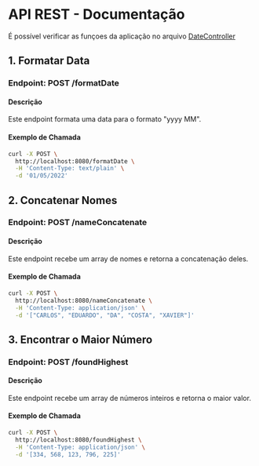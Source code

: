# API REST - Documentação
É possível verificar as funçoes da aplicação no arquivo [DateController](src/main/java/com/ottimizza/REST/DateController.java)

## 1. Formatar Data

### Endpoint: POST /formatDate

#### Descrição
Este endpoint formata uma data para o formato "yyyy MM".

#### Exemplo de Chamada

```bash
curl -X POST \
  http://localhost:8080/formatDate \
  -H 'Content-Type: text/plain' \
  -d '01/05/2022'
```

## 2. Concatenar Nomes

### Endpoint: POST /nameConcatenate

#### Descrição
Este endpoint recebe um array de nomes e retorna a concatenação deles.

#### Exemplo de Chamada

```bash
curl -X POST \
  http://localhost:8080/nameConcatenate \
  -H 'Content-Type: application/json' \
  -d '["CARLOS", "EDUARDO", "DA", "COSTA", "XAVIER"]'

```

## 3. Encontrar o Maior Número

### Endpoint: POST /foundHighest

#### Descrição
Este endpoint recebe um array de números inteiros e retorna o maior valor.

#### Exemplo de Chamada

```bash
curl -X POST \
  http://localhost:8080/foundHighest \
  -H 'Content-Type: application/json' \
  -d '[334, 568, 123, 796, 225]'

```
